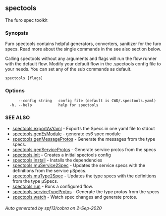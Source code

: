 ## spectools

The furo spec toolkit

### Synopsis

Furo spectools contains helpful generators, converters, sanitizer for the furo specs.
Read more about the single commands in the see also section below.

Calling spectools without any arguments and flags will run the flow runner with the default flow. 
Modify your default flow in the .spectools config file to your needs. You can set any of the sub commands as default.


```
spectools [flags]
```

### Options

```
      --config string   config file (default is CWD/.spectools.yaml)
  -h, --help            help for spectools
```

### SEE ALSO

* [spectools exportAsYaml](spectools_exportAsYaml.md)	 - Exports the Specs in one yaml file to stdout
* [spectools genEsModule](spectools_genEsModule.md)	 - generate es6 spec module
* [spectools genMessageProtos](spectools_genMessageProtos.md)	 - Generate the messages from the type specs.
* [spectools genServiceProtos](spectools_genServiceProtos.md)	 - Generate service protos from the specs
* [spectools init](spectools_init.md)	 - Creates a initial spectools config
* [spectools install](spectools_install.md)	 - Installs the dependencies
* [spectools muService2Spec](spectools_muService2Spec.md)	 - Updates the service specs with the definitions from the service µSpecs.
* [spectools muType2Spec](spectools_muType2Spec.md)	 - Updates the type specs with the definitions from the type µSpecs.
* [spectools run](spectools_run.md)	 - Runs a configured flow.
* [spectools serviceTypeProtos](spectools_serviceTypeProtos.md)	 - Generate the type protos from the specs
* [spectools watch](spectools_watch.md)	 - Watch spec changes and generate protos.

###### Auto generated by spf13/cobra on 2-Sep-2020
